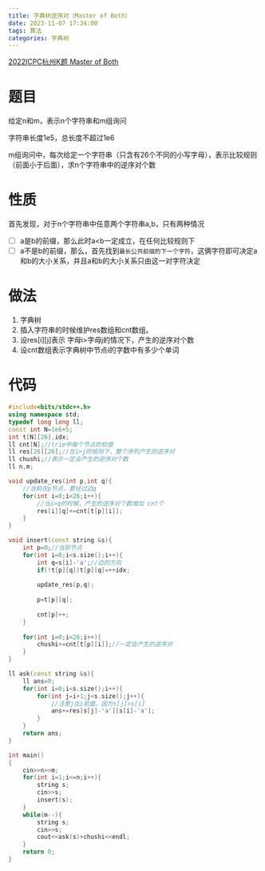 ```yaml
---
title: 字典树逆序对（Master of Both）
date: 2023-11-07 17:34:00
tags: 算法
categories: 字典树
---
```


 [2022ICPC杭州K题 Master of Both](https://codeforces.com/gym/104090/problem/K)

# 题目

给定n和m，表示n个字符串和m组询问

字符串长度1e5，总长度不超过1e6

m组询问中，每次给定一个字符串（只含有26个不同的小写字母），表示比较规则（前面小于后面），求n个字符串中的逆序对个数





# 性质

首先发现，对于n个字符串中任意两个字符串a,b，只有两种情况

- [ ] a是b的前缀，那么此时a<b一定成立，在任何比较规则下
- [ ] a不是b的前缀，那么，首先找到`最长公共前缀的下一个字符`，这俩字符即可决定a和b的大小关系，并且a和b的大小关系只由这一对字符决定

# 做法

1. 字典树
2. 插入字符串的时候维护res数组和cnt数组。
3. 设res\[i]\[j]表示 字母i>字母j的情况下，产生的逆序对个数
4. 设cnt数组表示字典树中节点i的字数中有多少个单词

# 代码

```cpp
#include<bits/stdc++.h>
using namespace std;
typedef long long ll;
const int N=1e6+5;
int t[N][26],idx;
ll cnt[N];//trie中每个节点的权值 
ll res[26][26];//在i>j的规则下，整个序列产生的逆序对 
ll chushi;//表示一定会产生的逆序对个数 
ll n,m;

void update_res(int p,int q){
	//当前在p节点，要经过边q
	for(int i=0;i<26;i++){
		//当i>q的时候，产生的逆序对个数增加 cnt个 
		res[i][q]+=cnt[t[p][i]];
	} 
}

void insert(const string &s){
	int p=0;//当前节点 
	for(int i=0;i<s.size();i++){
		int q=s[i]-'a';//边的方向
		if(!t[p][q])t[p][q]=++idx;
		
		update_res(p,q);
		
		p=t[p][q];
		
		cnt[p]++; 
	}
	
	for(int i=0;i<26;i++){
		chushi+=cnt[t[p][i]];//一定会产生的逆序对 
	}
}

ll ask(const string &s){
	ll ans=0;
	for(int i=0;i<s.size();i++){
		for(int j=i+1;j<s.size();j++){
			//注意j在i前面，因为s[j]>s[i] 
			ans+=res[s[j]-'a'][s[i]-'a'];
		}
	}
	return ans;
}

int main()
{
	cin>>n>>m;
	for(int i=1;i<=n;i++){
		string s;
		cin>>s;
		insert(s);
	}
	while(m--){
		string s;
		cin>>s;
		cout<<ask(s)+chushi<<endl;
	}
	return 0;
} 
```






